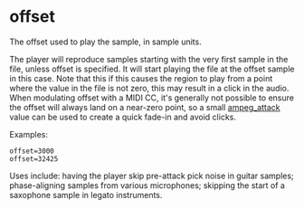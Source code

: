 # offset

The offset used to play the sample, in sample units.

The player will reproduce samples starting with the very first sample in the file,
unless offset is specified. It will start playing the file at the offset sample
in this case. Note that this if this causes the region to play from a point
where the value in the file is not zero, this may result in a click in the audio.
When modulating offset with a MIDI CC, it's generally not possible to ensure the
offset will always land on a near-zero point, so a small [ampeg_attack](ampeg_attack)
value can be used to create a quick fade-in and avoid clicks.

Examples:

```
offset=3000
offset=32425
```

Uses include: having the player skip pre-attack pick noise in guitar samples;
phase-aligning samples from various microphones; skipping the start of a
saxophone sample in legato instruments.

